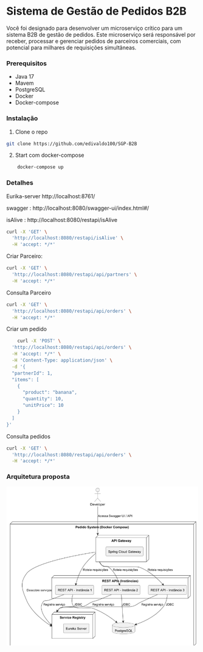 # Sistema de Gestão de Pedidos B2B
Você foi designado para desenvolver um microserviço crítico para um sistema B2B de gestão de pedidos. Este microserviço será responsável por receber, processar e gerenciar pedidos de parceiros comerciais, com potencial para milhares de requisições simultâneas.
### Prerequisitos

* Java 17
* Mavem
* PostgreSQL
* Docker
* Docker-compose

### Instalação

1. Clone o repo
```sh
git clone https://github.com/edivaldo100/SGP-B2B
```
2. Start com docker-compose
```sh
	docker-compose up
```

### Detalhes

Eurika-server http://localhost:8761/

swagger : http://localhost:8080/swagger-ui/index.html#/

isAlive : http://localhost:8080/restapi/isAlive
```sh
curl -X 'GET' \
  'http://localhost:8080/restapi/isAlive' \
  -H 'accept: */*'
```
Criar Parceiro:
```sh 
curl -X 'GET' \
  'http://localhost:8080/restapi/api/partners' \
  -H 'accept: */*'
```
Consulta Parceiro
```sh
curl -X 'GET' \
  'http://localhost:8080/restapi/api/orders' \
  -H 'accept: */*'
   ```
   
Criar um pedido
```sh
    curl -X 'POST' \
  'http://localhost:8080/restapi/api/orders' \
  -H 'accept: */*' \
  -H 'Content-Type: application/json' \
  -d '{
  "partnerId": 1,
  "items": [
    {
      "product": "banana",
      "quantity": 10,
      "unitPrice": 10
    }
  ]
}'
   ```

Consulta pedidos
```sh
curl -X 'GET' \
  'http://localhost:8080/restapi/api/orders' \
  -H 'accept: */*'
   ```
### Arquitetura proposta   
![](desenho.png)
